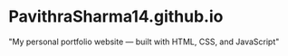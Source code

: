 # PavithraSharma14.github.io
"My personal portfolio website — built with HTML, CSS, and JavaScript"
